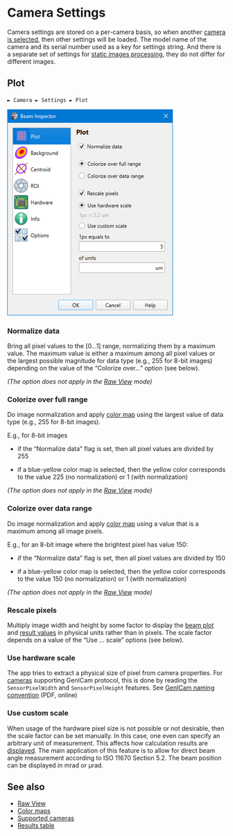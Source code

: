 # Camera Settings

Camera settings are stored on a per-camera basis, so when another [camera is selected](./cam_selector.md), then other settings will be loaded. The model name of the camera and its serial number used as a key for settings string. And there is a separate set of settings for [static images processing](./static_img.md), they do not differ for different images.

## Plot

```
► Camera ► Settings ► Plot
```

![Screenshot](./img/cam_settings_plot.png)

### Normalize data

Bring all pixel values to the [0…1] range, normalizing them by a maximum value. The maximum value is either a maximum among all pixel values or the largest possible magnitude for data type (e.g., 255 for 8-bit images) depending on the value of the “Colorize over…” option (see below).

*(The option does not apply in the [Raw View](./raw_view.md) mode)*

### Colorize over full range

Do image normalization and apply [color map](./color_map.md) using the largest value of data type (e.g., 255 for 8-bit images).

E.g., for 8-bit images

- if the “Normalize data” flag is set, then all pixel values are divided by 255

- if a blue-yellow color map is selected, then the yellow color corresponds to the value 225 (no normalization) or 1 (with normalization)

*(The option does not apply in the [Raw View](./raw_view.md) mode)*

### Colorize over data range

Do image normalization and apply [color map](./color_map.md) using a value that is a maximum among all image pixels.

E.g., for an 8-bit image where the brightest pixel has value 150:

- if the “Normalize data” flag is set, then all pixel values are divided by 150

- if a blue-yellow color map is selected, then the yellow color corresponds to the value 150 (no normalization) or 1 (with normalization)

*(The option does not apply in the [Raw View](./raw_view.md) mode)*

### Rescale pixels <a id=rescale-pixels>&nbsp;</a>

Multiply image width and height by some factor to display the [beam plot](./plot.md) and [result values](./results_table.md) in physical units rather than in pixels. The scale factor depends on a value of the “Use … scale” options (see below).

### Use hardware scale

The app tries to extract a physical size of pixel from camera properties. For [cameras](./hardware.md) supporting GenICam protocol, this is done by reading the `SensorPixelWidth` and `SensorPixelHeight` features. See [GenICam naming convention](https://www.emva.org/wp-content/uploads/GenICam_SFNC_v2_4.pdf) (PDF, online)

### Use custom scale

When usage of the hardware pixel size is not possible or not desirable, then the scale factor can be set manually. In this case, one even can specify an arbitrary unit of measurement. This affects how calculation results are [displayed](./results_table.md). The main application of this feature is to allow for direct beam angle measurement according to ISO 11670 Section 5.2. The beam position can be displayed in mrad or μrad.

## See also

- [Raw View](./raw_view.md)
- [Color maps](./color_map.md)
- [Supported cameras](./hardware.md)
- [Results table](./results_table.md)

&nbsp;